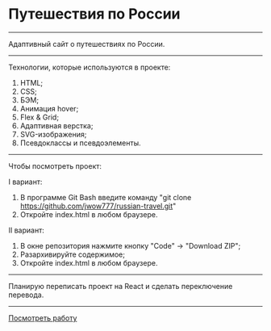 # Путешествия по России

---

Адаптивный сайт о путешествиях по России.

---

Технологии, которые используются в проекте:

1. HTML;
2. CSS;
3. БЭМ;
4. Анимация hover;
5. Flex & Grid;
6. Адаптивная верстка;
7. SVG-изображения;
8. Псевдоклассы и псевдоэлементы.

---

Чтобы посмотреть проект: 

I вариант:
1. В программе Git Bash введите команду "git clone https://github.com/jwow777/russian-travel.git"
2. Откройте index.html в любом браузере.  


II вариант:    
1. В окне репозитория нажмите кнопку "Code" -> "Download ZIP";
2. Разархивируйте содержимое;
3. Откройте index.html в любом браузере.

---

Планирую переписать проект на React и сделать переключение перевода.

---

[Посмотреть работу](https://jwow777.github.io/russian-travel/)
